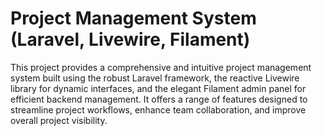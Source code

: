 # Project Management System (Laravel, Livewire, Filament)

This project provides a comprehensive and intuitive project management system built using the robust Laravel framework, the reactive Livewire library for dynamic interfaces, and the elegant Filament admin panel for efficient backend management. It offers a range of features designed to streamline project workflows, enhance team collaboration, and improve overall project visibility.
